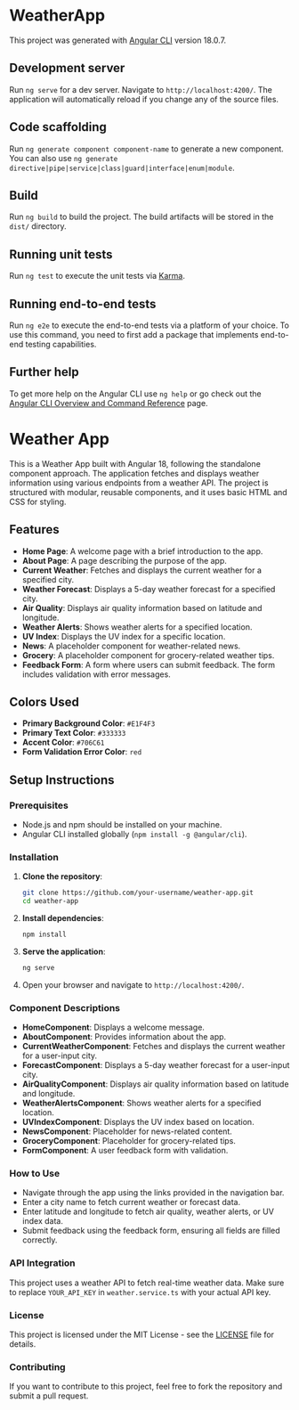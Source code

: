 # WeatherApp

This project was generated with [Angular CLI](https://github.com/angular/angular-cli) version 18.0.7.

## Development server

Run `ng serve` for a dev server. Navigate to `http://localhost:4200/`. The application will automatically reload if you change any of the source files.

## Code scaffolding

Run `ng generate component component-name` to generate a new component. You can also use `ng generate directive|pipe|service|class|guard|interface|enum|module`.

## Build

Run `ng build` to build the project. The build artifacts will be stored in the `dist/` directory.

## Running unit tests

Run `ng test` to execute the unit tests via [Karma](https://karma-runner.github.io).

## Running end-to-end tests

Run `ng e2e` to execute the end-to-end tests via a platform of your choice. To use this command, you need to first add a package that implements end-to-end testing capabilities.

## Further help

To get more help on the Angular CLI use `ng help` or go check out the [Angular CLI Overview and Command Reference](https://angular.dev/tools/cli) page.
# Weather App

This is a Weather App built with Angular 18, following the standalone component approach. The application fetches and displays weather information using various endpoints from a weather API. The project is structured with modular, reusable components, and it uses basic HTML and CSS for styling.

## Features

- **Home Page**: A welcome page with a brief introduction to the app.
- **About Page**: A page describing the purpose of the app.
- **Current Weather**: Fetches and displays the current weather for a specified city.
- **Weather Forecast**: Displays a 5-day weather forecast for a specified city.
- **Air Quality**: Displays air quality information based on latitude and longitude.
- **Weather Alerts**: Shows weather alerts for a specified location.
- **UV Index**: Displays the UV index for a specific location.
- **News**: A placeholder component for weather-related news.
- **Grocery**: A placeholder component for grocery-related weather tips.
- **Feedback Form**: A form where users can submit feedback. The form includes validation with error messages.

## Colors Used

- **Primary Background Color**: `#E1F4F3`
- **Primary Text Color**: `#333333`
- **Accent Color**: `#706C61`
- **Form Validation Error Color**: `red`

## Setup Instructions

### Prerequisites

- Node.js and npm should be installed on your machine.
- Angular CLI installed globally (`npm install -g @angular/cli`).

### Installation

1. **Clone the repository**:
    ```bash
    git clone https://github.com/your-username/weather-app.git
    cd weather-app
    ```

2. **Install dependencies**:
    ```bash
    npm install
    ```

3. **Serve the application**:
    ```bash
    ng serve
    ```

4. Open your browser and navigate to `http://localhost:4200/`.


### Component Descriptions

- **HomeComponent**: Displays a welcome message.
- **AboutComponent**: Provides information about the app.
- **CurrentWeatherComponent**: Fetches and displays the current weather for a user-input city.
- **ForecastComponent**: Displays a 5-day weather forecast for a user-input city.
- **AirQualityComponent**: Displays air quality information based on latitude and longitude.
- **WeatherAlertsComponent**: Shows weather alerts for a specified location.
- **UVIndexComponent**: Displays the UV index based on location.
- **NewsComponent**: Placeholder for news-related content.
- **GroceryComponent**: Placeholder for grocery-related tips.
- **FormComponent**: A user feedback form with validation.

### How to Use

- Navigate through the app using the links provided in the navigation bar.
- Enter a city name to fetch current weather or forecast data.
- Enter latitude and longitude to fetch air quality, weather alerts, or UV index data.
- Submit feedback using the feedback form, ensuring all fields are filled correctly.

### API Integration

This project uses a weather API to fetch real-time weather data. Make sure to replace `YOUR_API_KEY` in `weather.service.ts` with your actual API key.

### License

This project is licensed under the MIT License - see the [LICENSE](LICENSE) file for details.

### Contributing

If you want to contribute to this project, feel free to fork the repository and submit a pull request.

